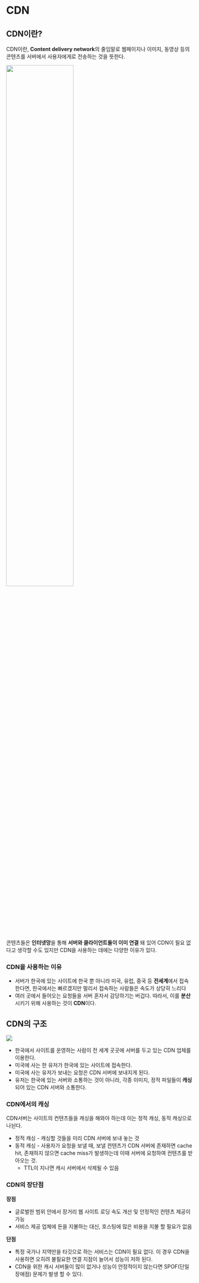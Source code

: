 # CDN 



## CDN이란?

CDN이란, **Content delivery network**의 줄임말로 웹페이지나 이미지, 동영상 등의 콘텐츠를 서버에서 사용자에게로 전송하는 것을 뜻한다.

<img src="https://www.akamai.com/content/dam/site/ko/images/article/how-does-a-cdn-work.png" height=60% width=60%>

콘텐츠들은 **인터넷망**을 통해 **서버와 클라이언트들이 이미 연결** 돼 있어 CDN이 필요 없다고 생각할 수도 있지만 CDN을 사용하는 데에는 다양한 이유가 있다.

### CDN을 사용하는 이유

* 서버가 한국에 있는 사이트에 한국 뿐 아니라 미국, 유럽, 중국 등 **전세계**에서 접속한다면, 한국에서는 빠르겠지만 멀리서 접속하는 사람들은 속도가 상당히 느리다
* 여러 곳에서 들어오는 요청들을 서버 혼자서 감당하기는 버겁다. 따라서, 이를 **분산**시키기 위해 사용하는 것이 **CDN**이다.



## CDN의 구조

![](C:\Users\sting\Desktop\sdd.jpg)

* 한국에서 사이트를 운영하는 사람이 전 세계 곳곳에 서버를 두고 있는 CDN 업체를 이용한다.
* 미국에 사는 한 유저가 한국에 있는 사이트에 접속한다.
* 미국에 사는 유저가 보내는 요청은 CDN 서버에 보내지게 된다.
* 유저는 한국에 있는 서버와 소통하는 것이 아니라, 각종 이미지, 정적 파일들이 **캐싱**되어 있는 CDN 서버와 소통한다.



### CDN에서의 캐싱

CDN서버는 사이트의 컨텐츠들을 캐싱을 해와야 하는데 이는 정적 캐싱, 동적 캐싱으로 나뉜다.

* 정적 캐싱 - 캐싱할 것들을 미리 CDN 서버에 보내 놓는 것
* 동적 캐싱 - 사용자가 요청을 보낼 때, 보낼 컨텐츠가 CDN 서버에 존재하면 cache hit, 존재하지 않으면 cache miss가 발생하는데 이때 서버에 요청하여 컨텐츠를 받아오는 것.
  * TTL이 지나면 캐시 서버에서 삭제될 수 있음



### CDN의 장단점

**장점**

* 글로벌한 범위 안에서 장거리 웹 사이트 로딩 속도 개선 및 안정적인 컨텐츠 제공이 가능
* 서비스 제공 업체에 돈을 지불하는 대신, 호스팅에 많은 비용을 지불 할 필요가 없음

**단점**

* 특정 국가나 지역만을 타깃으로 하는 서비스는 CDN이 필요 없다. 이 경우 CDN을 사용하면 오히려 불필요한 연결 지점이 늘어서 성능이 저하 된다.
* CDN을 위한 캐시 서버들이 많이 없거나 성능이 안정적이지 않는다면 SPOF(단일 장애점) 문제가 발생 할 수 있다.